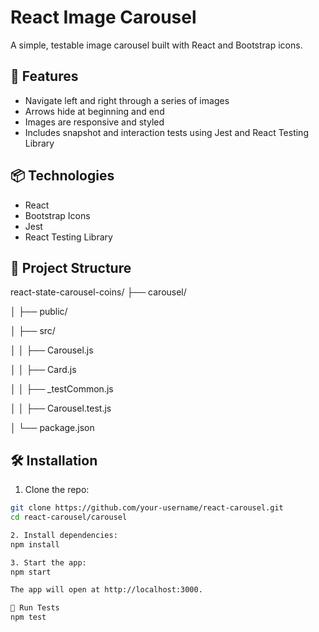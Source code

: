 # React Image Carousel

A simple, testable image carousel built with React and Bootstrap icons.

## 🚀 Features

- Navigate left and right through a series of images
- Arrows hide at beginning and end
- Images are responsive and styled
- Includes snapshot and interaction tests using Jest and React Testing Library

## 📦 Technologies

- React
- Bootstrap Icons
- Jest
- React Testing Library

## 📁 Project Structure

react-state-carousel-coins/
├── carousel/

│ ├── public/

│ ├── src/

│ │ ├── Carousel.js

│ │ ├── Card.js

│ │ ├── _testCommon.js

│ │ ├── Carousel.test.js

│ └── package.json

## 🛠️ Installation

1. Clone the repo:

```bash
git clone https://github.com/your-username/react-carousel.git
cd react-carousel/carousel

2. Install dependencies:
npm install

3. Start the app:
npm start

The app will open at http://localhost:3000.

🧪 Run Tests
npm test
